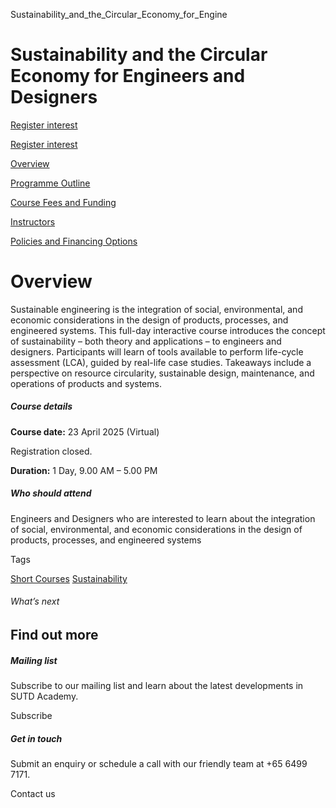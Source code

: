 Sustainability_and_the_Circular_Economy_for_Engine



Sustainability and the Circular Economy for Engineers and Designers
===================================================================

[Register interest](/admissions/academy/short-courses/short-courses-register-your-interest/?coursename=sustainability-and-the-circular-economy-for-engineers-and-designers)

[Register interest](/admissions/academy/short-courses/short-courses-register-your-interest/?coursename=sustainability-and-the-circular-economy-for-engineers-and-designers)

[Overview](/course/sustainability-and-the-circular-economy-for-engineers-and-designers/#tabs)

[Programme Outline](/course/sustainability-and-the-circular-economy-for-engineers-and-designers/programme-outline/#tabs)

[Course Fees and Funding](/course/sustainability-and-the-circular-economy-for-engineers-and-designers/course-fees-and-funding/#tabs)

[Instructors](/course/sustainability-and-the-circular-economy-for-engineers-and-designers/instructors/#tabs)

[Policies and Financing Options](/course/sustainability-and-the-circular-economy-for-engineers-and-designers/policies-and-financing-options/#tabs)

Overview
========

Sustainable engineering is the integration of social, environmental, and economic considerations in the design of products, processes, and engineered systems. This full-day interactive course introduces the concept of sustainability – both theory and applications – to engineers and designers. Participants will learn of tools available to perform life-cycle assessment (LCA), guided by real-life case studies. Takeaways include a perspective on resource circularity, sustainable design, maintenance, and operations of products and systems.

##### **Course details**

**Course date:** 23 April 2025 (Virtual)

Registration closed.

**Duration:** 1 Day, 9.00 AM – 5.00 PM

##### **Who should attend**

Engineers and Designers who are interested to learn about the integration of social, environmental, and economic considerations in the design of products, processes, and engineered systems

Tags

[Short Courses](/admissions/academy/courses-and-modules/?academy-type-course=780)
[Sustainability](/admissions/academy/courses-and-modules/?discipline=833)

###### What’s next

Find out more
-------------

##### Mailing list

Subscribe to our mailing list and learn about the latest developments in SUTD Academy.

Subscribe

##### Get in touch

Submit an enquiry or schedule a call with our friendly team at +65 6499 7171.

Contact us

